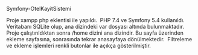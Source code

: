 Symfony-OtelKayitSistemi

Proje xampp php eklentisi ile yapıldı. 
PHP 7.4 ve Symfony 5.4 kullanıldı. 
Veritabanı SQLite olup, ana dizindeki var dosyası altında bulunmaktadır.
Proje çalıştırıldıktan sonra /home dizini ana dizindir. 
Bu sayfa üzerinden ekleme sayfasına, sonrasında tekrar anasayfaya dönülmektedir. 
Filtreleme ve ekleme işlemleri renkli butonlar ile açıkça gösterilmiştir.
